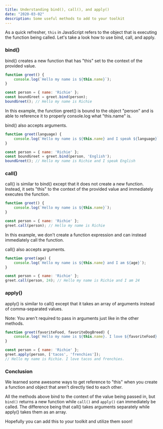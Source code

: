```yaml
---
title: Understanding bind(), call(), and apply()
date: "2020-03-02"
description: Some useful methods to add to your toolkit
---
```


As a quick refresher, <code>this</code> in JavaScript refers to the object that is executing the function being called. Let's take a look how to use bind, call, and apply.

<h3>bind()</h3>

bind() creates a new function that has "this" set to the context of the provided value.

```javascript
function greet() {
    console.log(`Hello my name is ${this.name}`);
}

const person = { name: 'Richie' };
const boundGreet = greet.bind(person);
boundGreet(); // Hello my name is Richie
```

In this example, the function greet() is bound to the object "person" and is able to reference it to properly console.log what "this.name" is.

bind() also accepts arguments.

```javascript
function greet(language) {
    console.log(`Hello my name is ${this.name} and I speak ${language}`);
}

const person = { name: 'Richie' };
const boundGreet = greet.bind(person, 'English');
boundGreet(); // Hello my name is Richie and I speak English
```

<h3>call()</h3>

call() is similar to bind() except that it does not create a new function. Instead, it sets "this" to the context of the provided value and immediately executes the function.

```javascript
function greet() {
    console.log(`Hello my name is ${this.name}`);
}

const person = { name: 'Richie' };
greet.call(person); // Hello my name is Richie
```

In this example, we don't create a function expression and can instead immediately call the function.

call() also accepts arguments.

```javascript
function greet(age) {
    console.log(`Hello my name is ${this.name} and I am ${age}`);
}

const person = { name: 'Richie' };
greet.call(person, 24); // Hello my name is Richie and I am 24
```

<h3>apply()</h3>

apply() is similar to call() except that it takes an array of arguments instead of comma-separated values.

Note: You aren't required to pass in arguments just like in the other methods.

```javascript
function greet(favoriteFood, favoriteDogBreed) {
    console.log(`Hello my name is ${this.name}. I love ${favoriteFood} and ${favoriteDogBreed}.`);
}

const person = { name: 'Richie' };
greet.apply(person, ['tacos', 'frenchies']);
// Hello my name is Richie. I love tacos and frenchies.
```

<h3>Conclusion</h3>

We learned some awesome ways to get reference to "this" when you create a function and object that aren't directly tied to each other. 

All the methods above bind to the context of the value being passed in, but <code>bind()</code> returns a new function while <code>call()</code> and <code>apply()</code> can immediately be called. The difference being that call() takes arguments separately while apply() takes them as an array.

Hopefully you can add this to your toolkit and utilize them soon!
